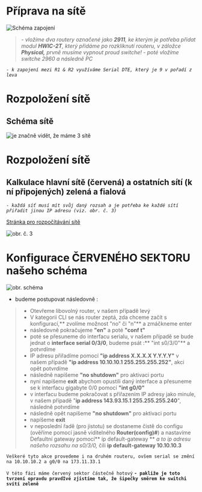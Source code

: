 # Příprava na sítě


![Schéma zapojení](https://cdn.discordapp.com/attachments/893822214854574090/893823577957224488/bcg.png)

> *- vložíme dva routery označené jako **2911**, ke kterým je potřeba přidat modul **HWIC-2T**, který přidáme po rozkliknutí routeru, v záložce **Physical,** prvně musíme vypnout proud switche!*
> *- poté vložíme switche 2960 a následně PC*

*`- k zapojení mezi R1 & R2 využíváme Serial DTE, který je 9 v pořadí z leva`*

# Rozpoložení sítě
## Schéma sítě

![je značně vidět, že máme 3 sítě](https://cdn.discordapp.com/attachments/893822214854574090/893824440012529694/unknown.png)

# Rozpoložení sítě
## Kalkulace hlavní sítě (červená) a ostatních sítí (k ní připojených) zelená a fialová

*`- každá síť musí mít svůj daný rozsah a je potřeba ke každé sítí přiřadit jinou IP adresu (viz. obr. č. 3)`*

[Stránka pro rozpočítávání sítě](https://www.calculator.net/ip-subnet-calculator.html)

![obr. č. 3](https://cdn.discordapp.com/attachments/893822214854574090/893824951860232232/unknown.png)


# Konfigurace **ČERVENÉHO SEKTORU** našeho schéma

![obr. schéma](https://cdn.discordapp.com/attachments/893822214854574090/893830525826007080/unknown.png)



- budeme postupovat následovně : 

> - Otevřeme libovolný router, v našem případě levý
> - V kategorii CLI se nás router zeptá, zda chceme začít s konfigurací,** zvolíme možnost "no" či "n"** a zmáčkneme enter
> - následovně pokračujeme **"en"** a poté **"conf t"**
> - poté se přesuneme do interfacu serialu, v našem případě se bude jednat o **interface serial 0/3/0**, budeme psát :** "int s0/3/0"** a potvrdíme
> - IP adresu přiřadíme pomocí **"ip address X.X.X.X Y.Y.Y.Y"** v našem případě  **"ip address 10.10.10.1 255.255.255.252"**, akci opět potvrdíme
> - následně napíšeme **"no shutdown"** pro aktivaci portu
> - nyní napíšeme **exit** abychom opustili daný interface a přesuneme se k interfacu gigabyte 0/0 pomocí **"int g0/0"**
> - v interfacu budeme pokračovat s přiřazením IP adresy jako minule, v našem případě "**ip address 143.93.15.1 255.255.255.240**", následně potvrdíme
> - následně opět napíšeme **"no shutdown"** pro aktivaci portu
> - napíšeme **exit**
> - v neposlední řadě (pro jistotu) se dostaneme čistě do configu (ověříme pomocí jasně viditelného **Router(config)#**) a nastavíme Defaultní gateway pomocí** ip default-gateway ** *a to ip adresu našeho rozsahu na s0/3/0,* čili **ip default-gateway 10.10.10.3**

```Veškeré tyto akce provedeme i na druhém routeru, ovšem serial se změní na 10.10.10.2 a g0/0 na 173.11.33.1```

```V této fázi máme červený sektor částečně hotový```
**`- pakliže je toto tvrzení opravdu pravdIvé zjistíme tak, že šipečky směrem ke switchi svítí zeleně`**

